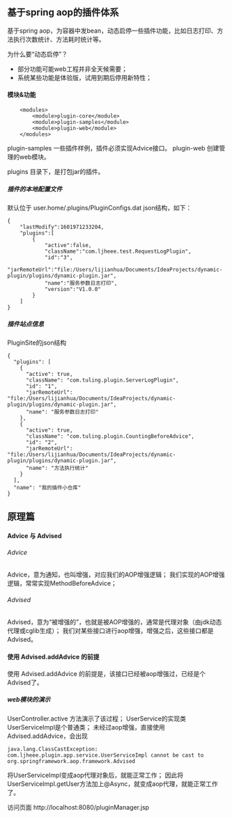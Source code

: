 ## 基于spring aop的插件体系
基于spring aop，为容器中发bean，动态启停一些插件功能，比如日志打印、方法执行次数统计、方法耗时统计等。

为什么要“动态启停”？
- 部分功能可能web工程并非全天候需要；
- 系统某些功能是体验版，试用到期后停用新特性；

#### 模块&功能
````
    <modules>
        <module>plugin-core</module>
        <module>plugin-samples</module>
        <module>plugin-web</module>
    </modules>
````
plugin-samples 一些插件样例，插件必须实现Advice接口。
plugin-web 创建管理的web模块。

plugins 目录下，是打包jar的插件。



##### 插件的本地配置文件
默认位于 user.home/.plugins/PluginConfigs.dat
json结构，如下：
```
{
	"lastModify":1601971233204,
	"plugins":[
		{
			"active":false,
			"className":"com.ljheee.test.RequestLogPlugin",
			"id":"3",
			"jаrRеmоtеUrl":"file:/Users/lijianhua/Documents/IdeaProjects/dynamic-plugin/plugins/dynamic-plugin.jar",
			"name":"服务参数日志打印",
			"version":"V1.0.0"
		}
	]
}
```

##### 插件站点信息
PluginSite的json结构
```
{
  "plugins": [
    {
      "active": true,
      "className": "com.tuling.plugin.ServerLogPlugin",
      "id": "1",
      "jarRemoteUrl": "file:/Users/lijianhua/Documents/IdeaProjects/dynamic-plugin/plugins/dynamic-plugin.jar",
      "name": "服务参数日志打印"
    },
    {
      "active": true,
      "className": "com.tuling.plugin.CountingBeforeAdvice",
      "id": "2",
      "jarRemoteUrl": "file:/Users/lijianhua/Documents/IdeaProjects/dynamic-plugin/plugins/dynamic-plugin.jar",
      "name": "方法执行统计"
    }
  ],
  "name": "我的插件小仓库"
}
```

## 原理篇
#### Advice 与 Advised
###### Advice
Advice，意为通知，也叫增强，对应我们的AOP增强逻辑；
我们实现的AOP增强逻辑，常常实现MethodBeforeAdvice；

###### Advised
Advised，意为“被增强的”，也就是被AOP增强的，通常是代理对象（由jdk动态代理或cglib生成）；
我们对某些接口进行aop增强，增强之后，这些接口都是Advised。


#### 使用 Advised.addAdvice 的前提
使用 Advised.addAdvice 的前提是，该接口已经被aop增强过，已经是个Advised了。

##### web模块的演示
UserController.active 方法演示了该过程；
UserService的实现类UserServiceImpl是个普通类；
未经过aop增强，直接使用Advised.addAdvice，会出现
```
java.lang.ClassCastException: com.ljheee.plugin.app.service.UserServiceImpl cannot be cast to org.springframework.aop.framework.Advised
```
将UserServiceImpl变成aop代理对象后，就能正常工作；
因此将UserServiceImpl.getUser方法加上@Async，就变成aop代理，就能正常工作了。




访问页面
http://localhost:8080/pluginManager.jsp
